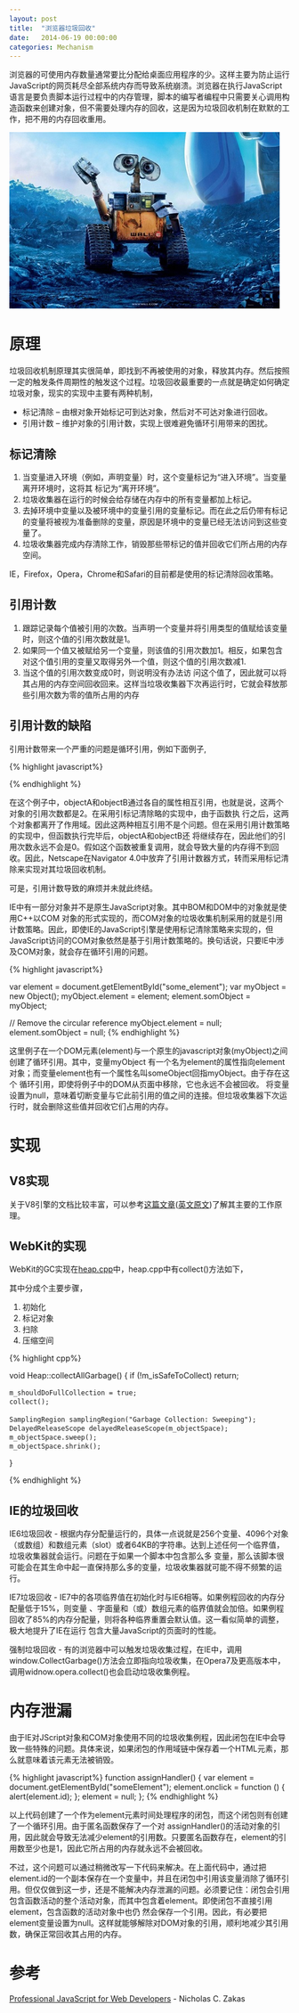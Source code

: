 ```yaml
---
layout: post
title:  "浏览器垃圾回收"
date:   2014-06-19 00:00:00
categories: Mechanism
---
```


浏览器的可使用内存数量通常要比分配给桌面应用程序的少。这样主要为防止运行JavaScript的网页耗尽全部系统内存而导致系统崩溃。浏览器在执行JavaScript语言是要负责脚本运行过程中的内存管理，脚本的编写者编程中只需要关心调用构造函数来创建对象，但不需要处理内存的回收，这是因为垃圾回收机制在默默的工作，把不用的内存回收重用。

![Garbage Collection](/assets/images/posts/walle.jpg)

<!--more-->

# 原理

垃圾回收机制原理其实很简单，即找到不再被使用的对象，释放其内存。然后按照一定的触发条件周期性的触发这个过程。垃圾回收最重要的一点就是确定如何确定垃圾对象，现实的实现中主要有两种机制，

+   标记清除 – 由根对象开始标记可到达对象，然后对不可达对象进行回收。
+   引用计数 – 维护对象的引用计数，实现上很难避免循环引用带来的困扰。

## 标记清除

1.  当变量进入环境（例如，声明变量）时，这个变量标记为“进入环境”。当变量离开环境时，这将其 标记为“离开环境”。
2.  垃圾收集器在运行的时候会给存储在内存中的所有变量都加上标记。
3.  去掉环境中变量以及被环境中的变量引用的变量标记。而在此之后仍带有标记的变量将被视为准备删除的变量，原因是环境中的变量已经无法访问到这些变量了。
4.  垃圾收集器完成内存清除工作，销毁那些带标记的值并回收它们所占用的内存空间。

IE，Firefox，Opera，Chrome和Safari的目前都是使用的标记清除回收策略。

## 引用计数

1.  跟踪记录每个值被引用的次数。当声明一个变量并将引用类型的值赋给该变量时，则这个值的引用次数就是1。
2.  如果同一个值又被赋给另一个变量，则该值的引用次数加1。相反，如果包含对这个值引用的变量又取得另外一个值，则这个值的引用次数减1.
3.  当这个值的引用次数变成0时，则说明没有办法访 问这个值了，因此就可以将其占用的内存空间回收回来。这样当垃圾收集器下次再运行时，它就会释放那些引用次数为零的值所占用的内存

## 引用计数的缺陷

引用计数带来一个严重的问题是循环引用，例如下面例子,

{% highlight javascript%}
<script>
    function () {
        var objectA = new Object();
        var objectB = new Object();
        objectA.someOtherObject = objectB;
        objectB.anotherObject = objectA;
    }
</script>
{% endhighlight %}

在这个例子中，objectA和objectB通过各自的属性相互引用，也就是说，这两个对象的引用次数都是2。在采用引标记清除略的实现中，由于函数执 行之后，这两个对象都离开了作用域。因此这两种相互引用不是个问题。但在采用引用计数策略的实现中，但函数执行完毕后，objectA和objectB还 将继续存在，因此他们的引用次数永远不会是0。假如这个函数被重复调用，就会导致大量的内存得不到回收。因此，Netscape在Navigator 4.0中放弃了引用计数器方式，转而采用标记清除来实现对其垃圾回收机制。

可是，引用计数导致的麻烦并未就此终结。

IE中有一部分对象并不是原生JavaScript对象。其中BOM和DOM中的对象就是使用C++以COM 对象的形式实现的，而COM对象的垃圾收集机制采用的就是引用计数策略。因此，即使IE的JavaScript引擎是使用标记清除策略来实现的，但JavaScript访问的COM对象依然是基于引用计数策略的。换句话说，只要IE中涉及COM对象，就会存在循环引用的问题。

{% highlight javascript%}

var element = document.getElementById("some_element");
var myObject = new Object();
myObject.element = element;
element.somObject = myObject;

// Remove the circular reference
myObject.element = null;
element.somObject = null;
{% endhighlight %}

这里例子在一个DOM元素(element)与一个原生的javascript对象(myObject)之间创建了循环引用。其中，变量myObject 有一个名为element的属性指向element对象；而变量element也有一个属性名叫someObject回指myObject。由于存在这个 循环引用，即使将例子中的DOM从页面中移除，它也永远不会被回收。
将变量设置为null，意味着切断变量与它此前引用的值之间的连接。但垃圾收集器下次运行时，就会删除这些值并回收它们占用的内存。

# 实现

## V8实现

关于V8引擎的文档比较丰富，可以参考[这篇文章](http://newhtml.net/v8-garbage-collection/)([英文原文](http://www.jayconrod.com/posts/55/a-tour-of-v8-garbage-collection))了解其主要的工作原理。

## WebKit的实现

WebKit的GC实现在[heap.cpp](http://trac.webkit.org/browser/trunk/Source/JavaScriptCore/heap/Heap.cpp)中，heap.cpp中有collect()方法如下，

其中分成个主要步骤，

1.   初始化
2.   标记对象
3.   扫除
4.   压缩空间

{% highlight cpp%}

void Heap::collectAllGarbage()
{
    if (!m_isSafeToCollect)
        return;

    m_shouldDoFullCollection = true;
    collect();

    SamplingRegion samplingRegion("Garbage Collection: Sweeping");
    DelayedReleaseScope delayedReleaseScope(m_objectSpace);
    m_objectSpace.sweep();
    m_objectSpace.shrink();
}

{% endhighlight %}

## IE的垃圾回收

IE6垃圾回收 - 根据内存分配量运行的，具体一点说就是256个变量、4096个对象（或数组）和数组元素（slot）或者64KB的字符串。达到上述任何一个临界值，垃圾收集器就会运行。问题在于如果一个脚本中包含那么多 变量，那么该脚本很可能会在其生命中起一直保持那么多的变量，垃圾收集器就可能不得不频繁的运行。

IE7垃圾回收 - IE7中的各项临界值在初始化时与IE6相等。如果例程回收的内存分配量低于15%，则变量 、字面量和（或）数组元素的临界值就会加倍。如果例程回收了85%的内存分配量，则将各种临界重置会默认值。这一看似简单的调整，极大地提升了IE在运行 包含大量JavaScript的页面时的性能。

强制垃圾回收 - 有的浏览器中可以触发垃圾收集过程，在IE中，调用window.CollectGarbage()方法会立即指向垃圾收集，在Opera7及更高版本中，调用widnow.opera.collect()也会启动垃圾收集例程。

# 内存泄漏

由于IE对JScript对象和COM对象使用不同的垃圾收集例程，因此闭包在IE中会导致一些特殊的问题。具体来说，如果闭包的作用域链中保存着一个HTML元素，那么就意味着该元素无法被销毁。

{% highlight javascript%}
function assignHandler() {
        var element = document.getElementById("someElement");
        element.onclick = function () {
            alert(element.id);
        };
        element = null;
    };
{% endhighlight %}

以上代码创建了一个作为element元素时间处理程序的闭包，而这个闭包则有创建了一个循环引用。由于匿名函数保存了一个对 assignHandler()的活动对象的引用，因此就会导致无法减少element的引用数。只要匿名函数存在，element的引用数至少也是1，因此它所占用的内存就永远不会被回收。

不过，这个问题可以通过稍微改写一下代码来解决。在上面代码中，通过把element.id的一个副本保存在一个变量中，并且在闭包中引用该变量消除了循环引用。但仅仅做到这一步，还是不能解决内存泄漏的问题。必须要记住：闭包会引用包含函数活动的整个活动对象，而其中包含着element。即使闭包不直接引用element，包含函数的活动对象中也仍 然会保存一个引用。因此，有必要把element变量设置为null。这样就能够解除对DOM对象的引用，顺利地减少其引用数，确保正常回收其占用的内存。

# 参考

[Professional JavaScript for Web Developers](http://www.amazon.com/Professional-JavaScript-Developers-Nicholas-Zakas/dp/1118026691/) - Nicholas C. Zakas